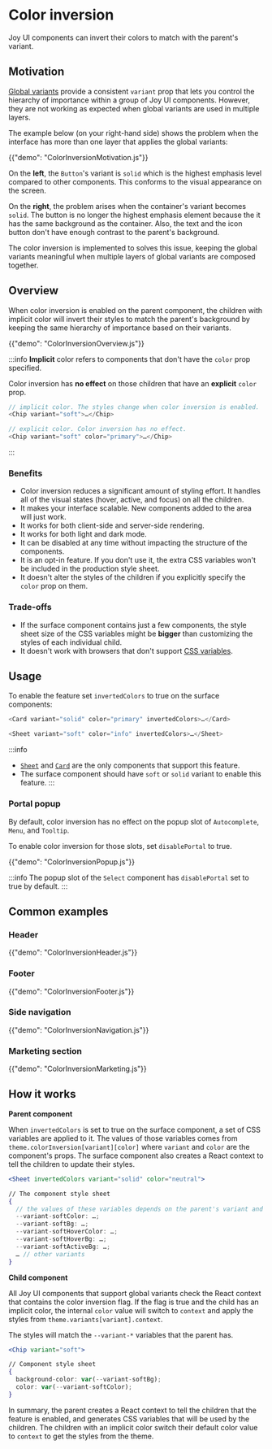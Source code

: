 # Color inversion

<p class="description">Joy UI components can invert their colors to match with the parent's variant.</p>

## Motivation

[Global variants](/joy-ui/main-features/global-variants/) provide a consistent `variant` prop that lets you control the hierarchy of importance within a group of Joy UI components. However, they are not working as expected when global variants are used in multiple layers.

The example below (on your right-hand side) shows the problem when the interface has more than one layer that applies the global variants:

{{"demo": "ColorInversionMotivation.js"}}

On the **left**, the `Button`'s variant is `solid` which is the highest emphasis level compared to other components. This conforms to the visual appearance on the screen.

On the **right**, the problem arises when the container's variant becomes `solid`. The button is no longer the highest emphasis element because the it has the same background as the container. Also, the text and the icon button don't have enough contrast to the parent's background.

The color inversion is implemented to solves this issue, keeping the global variants meaningful when multiple layers of global variants are composed together.

## Overview

When color inversion is enabled on the parent component, the children with implicit color will invert their styles to match the parent's background by keeping the same hierarchy of importance based on their variants.

{{"demo": "ColorInversionOverview.js"}}

:::info
**Implicit** color refers to components that don't have the `color` prop specified.

Color inversion has **no effect** on those children that have an **explicit** `color` prop.

```js
// implicit color. The styles change when color inversion is enabled.
<Chip variant="soft">…</Chip>

// explicit color. Color inversion has no effect.
<Chip variant="soft" color="primary">…</Chip>
```

:::

### Benefits

- Color inversion reduces a significant amount of styling effort. It handles all of the visual states (hover, active, and focus) on all the children.
- It makes your interface scalable. New components added to the area will just work.
- It works for both client-side and server-side rendering.
- It works for both light and dark mode.
- It can be disabled at any time without impacting the structure of the components.
- It is an opt-in feature. If you don't use it, the extra CSS variables won't be included in the production style sheet.
- It doesn't alter the styles of the children if you explicitly specify the `color` prop on them.

### Trade-offs

- If the surface component contains just a few components, the style sheet size of the CSS variables might be **bigger** than customizing the styles of each individual child.
- It doesn't work with browsers that don't support [CSS variables](https://caniuse.com/css-variables).

## Usage

To enable the feature set `invertedColors` to true on the surface components:

```js
<Card variant="solid" color="primary" invertedColors>…</Card>

<Sheet variant="soft" color="info" invertedColors>…</Sheet>
```

:::info

- [`Sheet`](/joy-ui/react-sheet/) and [`Card`](/joy-ui/react-card/) are the only components that support this feature.
- The surface component should have `soft` or `solid` variant to enable this feature.
  :::

### Portal popup

By default, color inversion has no effect on the popup slot of `Autocomplete`, `Menu`, and `Tooltip`.

To enable color inversion for those slots, set `disablePortal` to true.

{{"demo": "ColorInversionPopup.js"}}

:::info
The popup slot of the `Select` component has `disablePortal` set to true by default.
:::

## Common examples

### Header

{{"demo": "ColorInversionHeader.js"}}

### Footer

{{"demo": "ColorInversionFooter.js"}}

### Side navigation

{{"demo": "ColorInversionNavigation.js"}}

### Marketing section

{{"demo": "ColorInversionMarketing.js"}}

## How it works

**Parent component**

When `invertedColors` is set to true on the surface component, a set of CSS variables are applied to it. The values of those variables comes from `theme.colorInversion[variant][color]` where `variant` and `color` are the component's props. The surface component also creates a React context to tell the children to update their styles.

```jsx
<Sheet invertedColors variant="solid" color="neutral">

// The component style sheet
{
  // the values of these variables depends on the parent's variant and color.
  --variant-softColor: …;
  --variant-softBg: …;
  --variant-softHoverColor: …;
  --variant-softHoverBg: …;
  --variant-softActiveBg: …;
  … // other variants
}
```

**Child component**

All Joy UI components that support global variants check the React context that contains the color inversion flag. If the flag is true and the child has an implicit color, the internal `color` value will switch to `context` and apply the styles from `theme.variants[variant].context`.

The styles will match the `--variant-*` variables that the parent has.

```jsx
<Chip variant="soft">

// Component style sheet
{
  background-color: var(--variant-softBg);
  color: var(--variant-softColor);
}
```

In summary, the parent creates a React context to tell the children that the feature is enabled, and generates CSS variables that will be used by the children. The children with an implicit color switch their default color value to `context` to get the styles from the theme.
